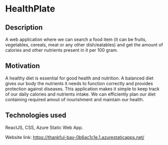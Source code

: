 # HealthPlate

## Description
A web application where we can search a food item (it can be fruits, vegetables, cereals, meat or any other dish/eatables) and get the amount of calories and other nutrients present in it per 100 gram.

## Motivation

A healthy diet is essential for good health and nutrition. A balanced diet gives our body the nutrients it needs to function correctly and provides protection against diseases. This application makes it simple to keep track of our daily calories and nutrients intake. We can efficiently plan our diet containing required amout of nourishment and maintain our health.

## Technologies used
ReactJS, CSS, Azure Static Web App.

Website link: https://thankful-bay-0b6ac1c1e.1.azurestaticapps.net/
